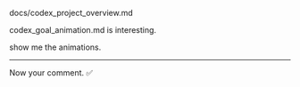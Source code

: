 docs/codex_project_overview.md 

codex_goal_animation.md is interesting.

show me the animations.

---
Now your comment. ✅